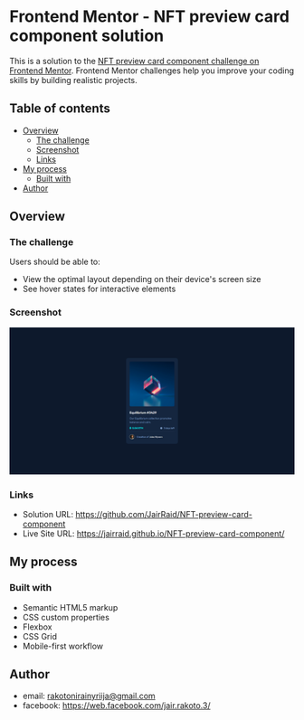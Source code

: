 # Frontend Mentor - NFT preview card component solution

This is a solution to the [NFT preview card component challenge on Frontend Mentor](https://www.frontendmentor.io/challenges/nft-preview-card-component-SbdUL_w0U). Frontend Mentor challenges help you improve your coding skills by building realistic projects.

## Table of contents

- [Overview](#overview)
  - [The challenge](#the-challenge)
  - [Screenshot](#screenshot)
  - [Links](#links)
- [My process](#my-process)
  - [Built with](#built-with)
- [Author](#author)

## Overview

### The challenge

Users should be able to:

- View the optimal layout depending on their device's screen size
- See hover states for interactive elements

### Screenshot

![](./screenshot.png)

### Links

- Solution URL: https://github.com/JairRaid/NFT-preview-card-component
- Live Site URL: https://jairraid.github.io/NFT-preview-card-component/

## My process

### Built with

- Semantic HTML5 markup
- CSS custom properties
- Flexbox
- CSS Grid
- Mobile-first workflow

## Author

- email: rakotonirainyriija@gmail.com
- facebook: https://web.facebook.com/jair.rakoto.3/
